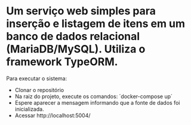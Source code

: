 # Um serviço web simples para inserção e listagem de itens em um banco de dados relacional (MariaDB/MySQL). Utiliza o framework TypeORM.

Para executar o sistema:

* Clonar o repositório
* Na raiz do projeto, execute os comandos: ´docker-compose up´
* Espere aparecer a mensagem informando que a fonte de dados foi inicializada.
* Acessar http://localhost:5004/
